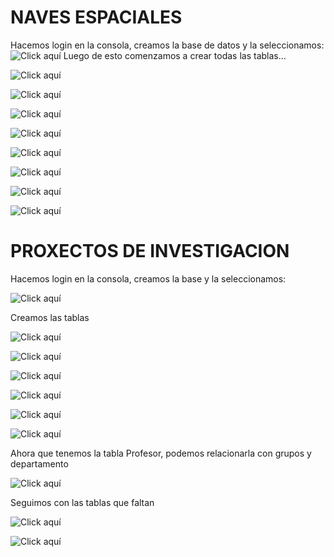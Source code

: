 # NAVES ESPACIALES

Hacemos login en la consola, creamos la base de datos y la seleccionamos:
![Click aquí](https://github.com/JrFerraz/BasesDatos2-Apuntes/blob/master/goodbd.PNG) 
Luego de esto comenzamos a crear todas las tablas...

![Click aquí](https://github.com/JrFerraz/BasesDatos2-Apuntes/blob/master/BD.PNG)

![Click aquí](https://github.com/JrFerraz/BasesDatos2-Apuntes/blob/master/BD1.PNG)

![Click aquí](https://github.com/JrFerraz/BasesDatos2-Apuntes/blob/master/BD2.PNG)

![Click aquí](https://github.com/JrFerraz/BasesDatos2-Apuntes/blob/master/BD3.PNG)

![Click aquí](https://github.com/JrFerraz/BasesDatos2-Apuntes/blob/master/BD4.PNG)

![Click aquí](https://github.com/JrFerraz/BasesDatos2-Apuntes/blob/master/BD5.PNG)

![Click aquí](https://github.com/JrFerraz/BasesDatos2-Apuntes/blob/master/BD6.PNG)

![Click aquí](https://github.com/JrFerraz/BasesDatos2-Apuntes/blob/master/BD7.PNG)

# PROXECTOS DE INVESTIGACION

Hacemos login en la consola, creamos la base y la seleccionamos:

![Click aquí](https://github.com/JrFerraz/BasesDatos2-Apuntes/blob/master/B.PNG)

Creamos las tablas

![Click aquí](https://github.com/JrFerraz/BasesDatos2-Apuntes/blob/master/B1.PNG)

![Click aquí](https://github.com/JrFerraz/BasesDatos2-Apuntes/blob/master/B2.PNG)

![Click aquí](https://github.com/JrFerraz/BasesDatos2-Apuntes/blob/master/B3.PNG)

![Click aquí](https://github.com/JrFerraz/BasesDatos2-Apuntes/blob/master/B4.PNG)

![Click aquí](https://github.com/JrFerraz/BasesDatos2-Apuntes/blob/master/B5.PNG)

![Click aquí](https://github.com/JrFerraz/BasesDatos2-Apuntes/blob/master/B7.PNG)

Ahora que tenemos la tabla Profesor, podemos relacionarla con grupos y departamento

![Click aquí](https://github.com/JrFerraz/BasesDatos2-Apuntes/blob/master/B6.PNG)

Seguimos con las tablas que faltan

![Click aquí](https://github.com/JrFerraz/BasesDatos2-Apuntes/blob/master/B8.PNG)

![Click aquí](https://github.com/JrFerraz/BasesDatos2-Apuntes/blob/master/B9.PNG)
